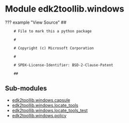 Module edk2toollib.windows
==========================

??? example "View Source"
        ##

        # File to mark this a python package

        #

        # Copyright (c) Microsoft Corporation

        #

        # SPDX-License-Identifier: BSD-2-Clause-Patent

        ##

Sub-modules
-----------
* [edk2toollib.windows.capsule](capsule/)
* [edk2toollib.windows.locate_tools](locate_tools/)
* [edk2toollib.windows.locate_tools_test](locate_tools_test/)
* [edk2toollib.windows.policy](policy/)
